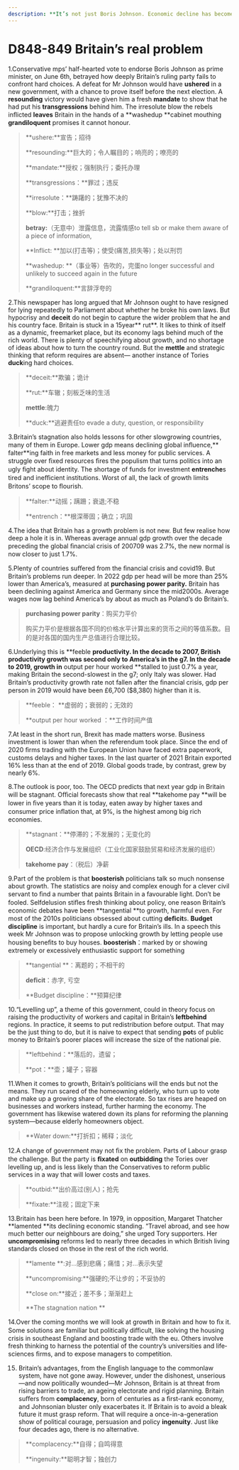 ```yaml
---
description: **It’s not just Boris Johnson. Economic decline has become a chronic British disease**
---
```


# D848-849 Britain’s real problem 
1.Conservative mps’ half­-hearted vote to endorse Boris Johnson as prime minister, on June 6th, betrayed how deeply Britain’s ruling party fails to confront hard choices. A defeat for Mr Johnson would have **ushered** in a new government, with a chance to prove itself before the next election. A **resounding** victory would have given him a fresh **mandate** to show that he had put his **transgressions** behind him. The irresolute blow the rebels inﬂicted **leaves** Britain in the hands of a **washed­up **cabinet mouthing **grandiloquent** promises it cannot honour.

> **ushere:**宣告；招待
 > 
> **resounding:**巨大的；令人瞩目的；响亮的；嘹亮的
 > 
> **mandate:**授权；强制执行；委托办理
 > 
> **transgressions：**罪过；违反
 > 
> **irresolute：**踌躇的；犹豫不决的
 > 
> **blow:**打击；挫折
 > 
> **betray:**（无意中）泄露信息，流露情感to tell sb or make them aware of a piece of information,
 > 
> **Inflict: **加以(打击等)；使受(痛苦,损失等)；处以刑罚
 > 
> **washed­up: **（事业等）告吹的，完蛋no longer successful and unlikely to succeed again in the future
 > 
> **grandiloquent:**言辞浮夸的
 > 

2.This newspaper has long argued that Mr Johnson ought to have resigned for lying repeatedly to Parliament about whether he broke his own laws. But hypocrisy and **deceit** do not begin to capture the wider problem that he and his country face. Britain is stuck in a 15­year** rut**. It likes to think of itself as a dynamic, free­market place, but its economy lags behind much of the rich world. There is plenty of speechifying about growth, and no shortage of ideas about how to turn the country round. But the **mettle** and strategic thinking that reform requires are absent— another instance of Tories **duck**ing hard choices.

> **deceit:**欺骗；诡计
 > 
> **rut:**车辙；刻板乏味的生活
 > 
> **mettle**:魄力
 > 
> **duck:**逃避责任to evade a duty, question, or responsibility
 > 

3.Britain’s stagnation also holds lessons for other slow­growing countries, many of them in Europe. Lower gdp means declining global inﬂuence,** falter**ing faith in free markets and less money for public services. A struggle over ﬁxed resources ﬁres the populism that turns politics into an ugly ﬁght about identity. The shortage of funds for investment **entrenche**s tired and ineﬃcient institutions. Worst of all, the lack of growth limits Britons’ scope to ﬂourish.

> **falter:**动摇；蹒跚；衰退;不稳
 > 
> **entrench：**根深蒂固；确立；巩固
 > 

4.The idea that Britain has a growth problem is not new. But few realise how deep a hole it is in. Whereas average annual gdp growth over the decade preceding the global ﬁnancial crisis of 2007­09 was 2.7%, the new normal is now closer to just 1.7%.

5.Plenty of countries suﬀered from the ﬁnancial crisis and covid­19. But Britain’s problems run deeper. In 2022 gdp per head will be more than 25% lower than America’s, measured at **purchasing ­power parity.** Britain has been declining against America and Germany since the mid­2000s. Average wages now lag behind America’s by about as much as Poland’s do Britain’s.

> **purchasing ­power parity**：购买力平价
 > 
> 购买力平价是根据各国不同的价格水平计算出来的货币之间的等值系数。目的是对各国的国内生产总值进行合理比较。
 > 

6.Underlying this is **feeble **productivity. In the decade to 2007, British productivity growth was second only to America’s in the g7. In the decade to 2019, growth in** output per hour worked **stalled to just 0.7% a year, making Britain the second­-slowest in the g7; only Italy was slower. Had Britain’s productivity growth rate not fallen after the ﬁnancial crisis, gdp per person in 2019 would have been £6,700 ($8,380) higher than it is.

> **feeble： **虚弱的；衰弱的；无效的
 > 
> **output per hour worked ：**工作时间产值
 > 

7.At least in the short run, Brexit has made matters worse. Business investment is lower than when the referendum took place. Since the end of 2020 ﬁrms trading with the European Union have faced extra paperwork, customs delays and higher taxes. In the last quarter of 2021 Britain exported 16% less than at the end of 2019. Global goods trade, by contrast, grew by nearly 6%.

8.The outlook is poor, too. The OECD predicts that next year gdp in Britain will be stagnant. Oﬃcial forecasts show that real **takehome pay **will be lower in ﬁve years than it is today, eaten away by higher taxes and consumer ­price inﬂation that, at 9%, is the highest among big rich economies.

> **stagnant：**停滞的；不发展的；无变化的
 > 
> **OECD**:经济合作与发展组织（工业化国家鼓励贸易和经济发展的组织）
 > 
> **takehome pay**：（税后）净薪
 > 

9.Part of the problem is that **boosterish** politicians talk so much nonsense about growth. The statistics are noisy and complex enough for a clever civil servant to ﬁnd a number that paints Britain in a favourable light. Don’t be fooled. Self­delusion stiﬂes fresh thinking about policy, one reason Britain’s economic debates have been **tangential **to growth, harmful even. For most of the 2010s politicians obsessed about cutting **deﬁcit**s. **Budget discipline** is important, but hardly a cure for Britain’s ills. In a speech this week Mr Johnson was to propose unlocking growth by letting people use housing beneﬁts to buy houses.
**boosterish**：marked by or showing extremely or excessively enthusiastic support for something

> **tangential **：离题的；不相干的
 > 
> **deﬁcit**：赤字, 亏空
 > 
> **Budget discipline：**预算纪律
 > 

10.“Levelling up”, a theme of this government, could in theory focus on raising the productivity of workers and capital in Britain’s **left­behind** regions. In practice, it seems to put redistribution before output. That may be the just thing to do, but it is naive to expect that sending **pot**s of public money to Britain’s poorer places will increase the size of the national pie.

> **left­behind：**落后的，遗留；
 > 
> **pot：**壶；罐子；容器
 > 

11.When it comes to growth, Britain’s politicians will the ends but not the means. They run scared of the homeowning elderly, who turn up to vote and make up a growing share of the electorate. So tax rises are heaped on businesses and workers instead, further harming the economy. The government has likewise watered down its plans for reforming the planning system—because elderly homeowners object.

> **Water down:**打折扣；稀释；淡化
 > 

12.A change of government may not ﬁx the problem. Parts of Labour grasp the challenge. But the party is **ﬁxated** on **outbidding** the Tories over levelling up, and is less likely than the Conservatives to reform public services in a way that will lower costs and taxes.

> **outbid:**出价高过(别人)；抢先
 > 
> **fixate:**注视；固定下来
 > 

13.Britain has been here before. In 1979, in opposition, Margaret Thatcher **lamented **its declining economic standing. “Travel abroad, and see how much better our neighbours are doing,” she urged Tory supporters. Her **uncompromising** reforms led to nearly three decades in which British living standards closed on those in the rest of the rich world.

> **lamente **:对…感到悲痛；痛惜；对…表示失望
 > 
> **uncompromising:**强硬的;不让步的；不妥协的
 > 
> **close on:**接近；差不多；渐渐赶上
 > 
> **The stagnation nation **
 > 

14.Over the coming months we will look at growth in Britain and how to ﬁx it. Some solutions are familiar but politically diﬃcult, like solving the housing crisis in south­east England and boosting trade with the eu. Others involve fresh thinking to harness the potential of the country’s universities and life­sciences ﬁrms, and to expose managers to competition.

15. Britain’s advantages, from the English language to the common­law system, have not gone away. However, under the dishonest, unserious—and now politically wounded—Mr Johnson, Britain is at threat from rising barriers to trade, an ageing electorate and rigid planning. Britain suﬀers from **complacency**, born of centuries as a ﬁrst-­rank economy, and Johnsonian bluster only exacerbates it. If Britain is to avoid a bleak future it must grasp reform. That will require a once-­in-­a­-generation show of political courage, persuasion and policy **ingenuity**. Just like four decades ago, there is no alternative.

> **complacency:**自得；自鸣得意
 > 
> **ingenuity:**聪明才智；独创力
 > 

